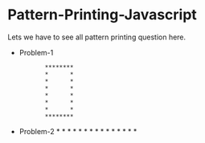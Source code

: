 # Pattern-Printing-Javascript
Lets we have to see all pattern printing question here.
- Problem-1

             ********
             *      *
             *      *
             *      *
             *      *
             *      *
             *      *
             ********
     
- Problem-2
                           *
                           * *
                           * * *
                           * * * *
                           * * * * *
